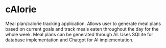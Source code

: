 # cAIorie
Meal plan/calorie tracking application. Allows user to generate meal plans based on current goals and track meals eaten throughout the day for the whole week. Meal plans can be generated through AI.
Uses SQLite for database implementation and Chatgpt for AI implementation.
